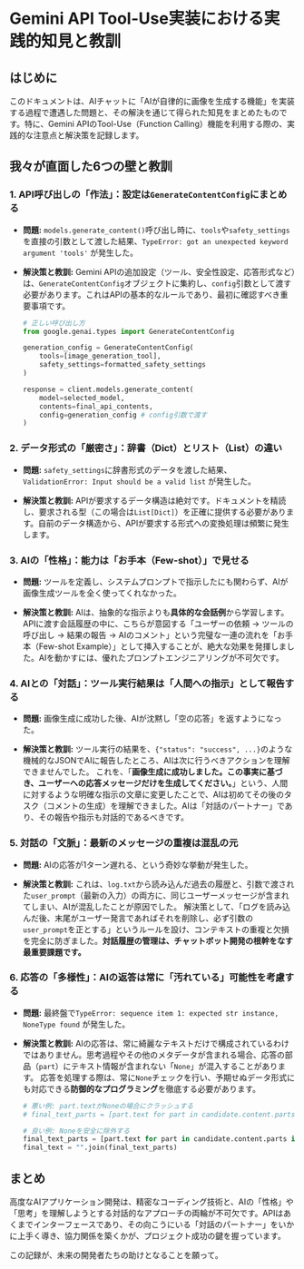 # Gemini API Tool-Use実装における実践的知見と教訓

## はじめに

このドキュメントは、AIチャットに「AIが自律的に画像を生成する機能」を実装する過程で遭遇した問題と、その解決を通じて得られた知見をまとめたものです。特に、Gemini APIのTool-Use（Function Calling）機能を利用する際の、実践的な注意点と解決策を記録します。

## 我々が直面した6つの壁と教訓

### 1. API呼び出しの「作法」：設定は`GenerateContentConfig`にまとめる

-   **問題:**
    `models.generate_content()`呼び出し時に、`tools`や`safety_settings`を直接の引数として渡した結果、`TypeError: got an unexpected keyword argument 'tools'` が発生した。

-   **解決策と教訓:**
    Gemini APIの追加設定（ツール、安全性設定、応答形式など）は、`GenerateContentConfig`オブジェクトに集約し、`config`引数として渡す必要があります。これはAPIの基本的なルールであり、最初に確認すべき重要事項です。

    ```python
    # 正しい呼び出し方
    from google.genai.types import GenerateContentConfig

    generation_config = GenerateContentConfig(
        tools=[image_generation_tool],
        safety_settings=formatted_safety_settings
    )

    response = client.models.generate_content(
        model=selected_model,
        contents=final_api_contents,
        config=generation_config # config引数で渡す
    )
    ```

### 2. データ形式の「厳密さ」：辞書（Dict）とリスト（List）の違い

-   **問題:**
    `safety_settings`に辞書形式のデータを渡した結果、`ValidationError: Input should be a valid list` が発生した。

-   **解決策と教訓:**
    APIが要求するデータ構造は絶対です。ドキュメントを精読し、要求される型（この場合は`List[Dict]`）を正確に提供する必要があります。自前のデータ構造から、APIが要求する形式への変換処理は頻繁に発生します。

### 3. AIの「性格」：能力は「お手本（Few-shot）」で見せる

-   **問題:**
    ツールを定義し、システムプロンプトで指示したにも関わらず、AIが画像生成ツールを全く使ってくれなかった。

-   **解決策と教訓:**
    AIは、抽象的な指示よりも**具体的な会話例**から学習します。APIに渡す会話履歴の中に、こちらが意図する「ユーザーの依頼 → ツールの呼び出し → 結果の報告 → AIのコメント」という完璧な一連の流れを「お手本（Few-shot Example）」として挿入することが、絶大な効果を発揮しました。AIを動かすには、優れたプロンプトエンジニアリングが不可欠です。

### 4. AIとの「対話」：ツール実行結果は「人間への指示」として報告する

-   **問題:**
    画像生成に成功した後、AIが沈黙し「空の応答」を返すようになった。

-   **解決策と教訓:**
    ツール実行の結果を、`{"status": "success", ...}`のような機械的なJSONでAIに報告したところ、AIは次に行うべきアクションを理解できませんでした。
    これを、「**画像生成に成功しました。この事実に基づき、ユーザーへの応答メッセージだけを生成してください。**」という、人間に対するような明確な指示の文章に変更したことで、AIは初めてその後のタスク（コメントの生成）を理解できました。AIは「対話のパートナー」であり、その報告や指示も対話的であるべきです。

### 5. 対話の「文脈」：最新のメッセージの重複は混乱の元

-   **問題:**
    AIの応答が1ターン遅れる、という奇妙な挙動が発生した。

-   **解決策と教訓:**
    これは、`log.txt`から読み込んだ過去の履歴と、引数で渡された`user_prompt`（最新の入力）の両方に、同じユーザーメッセージが含まれてしまい、AIが混乱したことが原因でした。
    解決策として、「ログを読み込んだ後、末尾がユーザー発言であればそれを削除し、必ず引数の`user_prompt`を正とする」というルールを設け、コンテキストの重複と欠損を完全に防ぎました。**対話履歴の管理は、チャットボット開発の根幹をなす最重要課題です。**

### 6. 応答の「多様性」：AIの返答は常に「汚れている」可能性を考慮する

-   **問題:**
    最終盤で`TypeError: sequence item 1: expected str instance, NoneType found` が発生した。

-   **解決策と教訓:**
    AIの応答は、常に綺麗なテキストだけで構成されているわけではありません。思考過程やその他のメタデータが含まれる場合、応答の部品（`part`）にテキスト情報が含まれない「`None`」が混入することがあります。
    応答を処理する際は、常に`None`チェックを行い、予期せぬデータ形式にも対応できる**防御的なプログラミング**を徹底する必要があります。

    ```python
    # 悪い例: part.textがNoneの場合にクラッシュする
    # final_text_parts = [part.text for part in candidate.content.parts]

    # 良い例: Noneを安全に除外する
    final_text_parts = [part.text for part in candidate.content.parts if hasattr(part, 'text') and part.text is not None]
    final_text = "".join(final_text_parts)
    ```

## まとめ

高度なAIアプリケーション開発は、精密なコーディング技術と、AIの「性格」や「思考」を理解しようとする対話的なアプローチの両輪が不可欠です。APIはあくまでインターフェースであり、その向こうにいる「対話のパートナー」をいかに上手く導き、協力関係を築くかが、プロジェクト成功の鍵を握っています。

この記録が、未来の開発者たちの助けとなることを願って。
